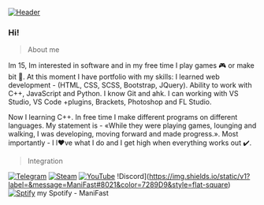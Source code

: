 [![Header](https://github.com/Stas-inside/Stas-inside/blob/main/assets/header2.png)](https://www.youtube.com/watch?v=uykVCZpi7SU&ab_channel=JohnDodd)

### Hi!

>About me

Im 15, Im interested in software and in my free time I play games 🎮 or make bit 🎵.
At this moment I have portfolio with my skills:
	I learned web development - (HTML, CSS, SCSS, Bootstrap, JQuery).
	Ability to work with C++, JavaScript and Python.
	I know Git and ahk.
	I can working with VS Studio, VS Code +plugins, Brackets, Photoshop and FL Studio.
	
Now I learning C++. In free time I make different programs on different languages.
My statement is - «While they were playing games, lounging and walking, I was developing, moving forward and made progress.».
Most importantly - I l❤️ve what I do and I get high when everything works out ✔️.

>Integration

[![Telegram](https://img.shields.io/static/v1?label=&message=Telegram&color=00B1FF&style=flat-square)](https://t.me/Mani_Fast)
[![Steam](https://img.shields.io/static/v1?label=&message=Steam&color=000000&style=flat-square)](steamcommunity.com/id/manifast/)
[![YouTube](https://img.shields.io/static/v1?label=&message=YouTube&color=FF1515&style=flat-square)](https://www.youtube.com/channel/UCKcWOEWJ1hrUW1irBZz-8xQ)
!Discord](https://img.shields.io/static/v1?label=&message=ManiFast#8021&color=7289D9&style=flat-square)
[![Sptify](https://img.shields.io/static/v1?label=&message=YouTube&color=FF1515&style=flat-square)](https://www.youtube.com/channel/UCKcWOEWJ1hrUW1irBZz-8xQ)
my Spotify   - ManiFast
